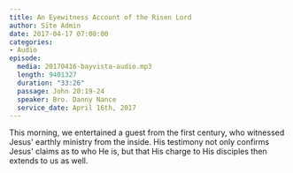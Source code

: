 ```yaml
---
title: An Eyewitness Account of the Risen Lord
author: Site Admin
date: 2017-04-17 07:00:00
categories:
- Audio
episode:
  media: 20170416-bayvista-audio.mp3
  length: 9401327
  duration: "33:26"
  passage: John 20:19-24
  speaker: Bro. Danny Nance
  service_date: April 16th, 2017
---
```

This morning, we entertained a guest from the first century, who witnessed Jesus' earthly ministry from the inside. His testimony not only confirms Jesus' claims as to who He is, but that His charge to His disciples then extends to us as well.